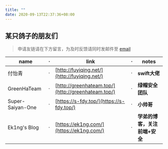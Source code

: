 ```yaml
---
title: ""
date: 2020-09-13T22:37:36+08:00
---
```


## 某只鸽子的朋友们

> 申请友链请在下方留言，为及时反馈请同时发邮件至 [email](mailto:lyle@hdu.edu.cn)

|name|·|link|·|notes|
|--	|--	|--	|--	|--	|
|付怡青|·|[http://fuyiqing.net/](http://fuyiqing.net/)|·|**swift大佬**|
|GreenHaTeam|·|[http://greenhateam.top/](http://greenhateam.top/)|·|**绿帽安全团队**|
|Super-Saiyan-One|·|[https://s-fdy.top/](https://s-fdy.top/)|·|**小帅哥**|
|Ek1ng's Blog|·|[https://ek1ng.com/](https://ek1ng.com/)|·|**学弟的博客，关注前端+安全**|
